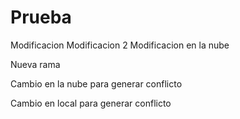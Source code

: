 # Prueba
Modificacion
Modificacion 2
Modificacion en la nube

Nueva rama

Cambio en la nube para generar conflicto

Cambio en local para generar conflicto
